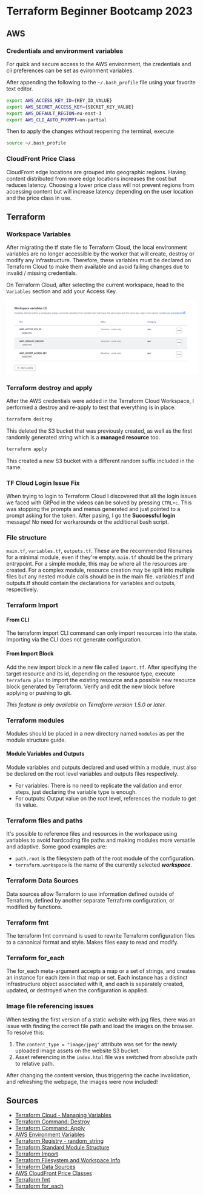 # Terraform Beginner Bootcamp 2023

## AWS

### Credentials and environment variables

For quick and secure access to the AWS environment, the credentials and cli preferences can be set as evironment variables.

After appending the following to the `~/.bash_profile` file using your favorite text editor.

```bash
export AWS_ACCESS_KEY_ID={KEY_ID_VALUE}
export AWS_SECRET_ACCESS_KEY={SECRET_KEY_VALUE}
export AWS_DEFAULT_REGION=eu-east-3
export AWS_CLI_AUTO_PROMPT=on-partial
```

Then to apply the changes without reopening the terminal, execute

```bash
source ~/.bash_profile
```

### CloudFront Price Class

CloudFront edge locations are grouped into geographic regions. Having content distributed from more edge locations increases the cost but reduces latency.
Choosing a lower price class will not prevent regions from accessing content but will increase latency depending on the user location and the price class in use.


## Terraform 

### Workspace Variables

After migrating the tf state file to Terraform Cloud, the local environment variables are no longer accessible by the worker that will create, destroy or modify any infrastructure. Therefore, these variables must be declared on Terraform Cloud to make them available and avoid failing changes due to invalid / missing credentials.

On Terraform Cloud, after selecting the current workspace, head to the `Variables` section and add your Access Key.

![Terraform Cloud variables screenshot example for Access Key ](image.png)

### Terraform destroy and apply

After the AWS credentials were added in the Terraform Cloud Workspace, I performed a destroy and re-apply to test that everything is in place.


```bash
terraform destroy
```
This deleted the S3 bucket that was previously created, as well as the first randomly generated string which is a **managed resource** too.


```bash
terraform apply
```
This created a new S3 bucket with a different random suffix included in the name.


### TF Cloud Login Issue Fix

When trying to login to Terraform Cloud I discovered that all the login issues we faced with GitPod in the videos can be solved by pressing `CTRL+c`.
This was stopping the prompts and menus generated and just pointed to a prompt asking for the token.
After pasing, I go the **Successful login** message!
No need for workarounds or the additional bash script.


### File structure
`main.tf`, `variables.tf`, `outputs.tf`. These are the recommended filenames for a minimal module, even if they're empty. `main.tf` should be the primary entrypoint. For a simple module, this may be where all the resources are created. For a complex module, resource creation may be split into multiple files but any nested module calls should be in the main file. variables.tf and outputs.tf should contain the declarations for variables and outputs, respectively.

### Terraform Import

#### From CLI

The terraform import CLI command can only import resources into the state. Importing via the CLI does not generate configuration.

#### From Import Block

Add the new import block in a new file called `import.tf`. After specifying the target resource and its id, depending on the resource type, execute `terraform plan` to import the existing resource and a possible new resource block generated by Terraform. Verify and edit the new block before applying or pushing to git.

*This feature is only available on Terraform version 1.5.0 or later.*

### Terraform modules

Modules should be placed in a new directory named `modules` as per the module structure guide.

#### Module Variables and Outputs

Module variables and outputs declared and used within a module, must also be declared on the root level variables and outputs files respectively.
- For variables: There is no need to replicate the validation and error steps, just declaring the variable type is enough.
- For outputs: Output value on the root level, references the module to get its value.

### Terraform files and paths

It's possible to reference files and resources in the workspace using variables to avoid hardcoding file paths and making modules more versatile and adaptive.
Some good examples are:
* `path.root` is the filesystem path of the root module of the configuration.
* `terraform.workspace` is the name of the currently selected ***workspace***.

### Terraform Data Sources

Data sources allow Terraform to use information defined outside of Terraform, defined by another separate Terraform configuration, or modified by functions.

### Terraform fmt

The terraform fmt command is used to rewrite Terraform configuration files to a canonical format and style.
Makes files easy to read and modify.


### Terraform for_each

The for_each meta-argument accepts a map or a set of strings, and creates an instance for each item in that map or set. 
Each instance has a distinct infrastructure object associated with it, and each is separately created, updated, or destroyed when the configuration is applied.

### Image file referencing issues

When testing the first version of a static website with jpg files, there was an issue with finding the correct file path and load the images on the browser.
To resolve this:
1. The `content_type = "image/jpeg"` attribute was set for the newly uploaded image assets on the website S3 bucket.
2. Asset referencing in the `index.html` file was switched from absolute path to relative path.

After changing the content version, thus triggering the cache invalidation, and refreshing the webpage, the images were now included!

## Sources

* [Terraform Cloud - Managing Variables](https://developer.hashicorp.com/terraform/cloud-docs/workspaces/variables/managing-variables#workspace-specific-variables)
* [Terraform Command: Destroy](https://developer.hashicorp.com/terraform/cli/commands/destroy)
* [Terraform Command: Apply](https://developer.hashicorp.com/terraform/cli/commands/apply)
* [AWS Environment Variables](https://docs.aws.amazon.com/cli/latest/userguide/cli-configure-envvars.html)
* [Terraform Registry - random_string](https://registry.terraform.io/providers/hashicorp/random/latest/docs/resources/string)
* [Terraform Standard Module Structure](https://developer.hashicorp.com/terraform/language/modules/develop/structure)
* [Terraform Import](https://developer.hashicorp.com/terraform/language/import)
* [Terraform Filesystem and Workspace Info](https://developer.hashicorp.com/terraform/language/expressions/references#filesystem-and-workspace-info)
* [Terraform Data Sources](https://developer.hashicorp.com/terraform/language/data-sources)
* [AWS CloudFront Price Classes](https://docs.aws.amazon.com/AmazonCloudFront/latest/DeveloperGuide/PriceClass.html)
* [Terraform fmt](https://developer.hashicorp.com/terraform/cli/commands/fmt)
* [Terraform for_each](https://developer.hashicorp.com/terraform/language/meta-arguments/for_each)
